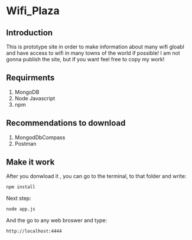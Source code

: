 # Wifi_Plaza

## Introduction
This is prototype site in order to make information about many wifi gloabl and have access to wifi in many towns of the world if possible!
I am not gonna publish the site, but if you want feel free to copy my work!

## Requirments
1. MongoDB
2. Node Javascript
3. npm

## Recommendations to download
1. MongodDbCompass
2. Postman

## Make it work
After you donwload it , you can go to the terminal, to that folder and write:

```cmd
npm install
```

Next step:

```cmd
node app.js
```
And the go to any web broswer and type:

```cmd
http://localhost:4444
```
